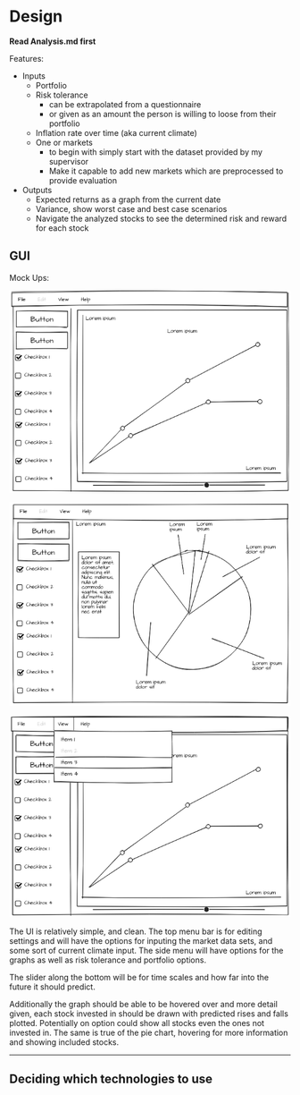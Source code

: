 # Design

**Read Analysis.md first**

Features:

* Inputs 
    - Portfolio
    - Risk tolerance
        * can be extrapolated from a questionnaire
        * or given as an amount the person is willing to loose from their portfolio
    - Inflation rate over time (aka current climate)
    - One or markets
        * to begin with simply start with the dataset provided by my supervisor
        * Make it capable to add new markets which are preprocessed to provide evaluation
* Outputs
    - Expected returns as a graph from the current date
    - Variance, show worst case and best case scenarios
    - Navigate the analyzed stocks to see the determined risk and reward for each stock

## GUI

Mock Ups:

![](images/Open_Screen.png)

![](images/Pie_Chart.png)

![](images/Drop_Downs.png)

The UI is relatively simple, and clean. The top menu bar is for editing settings and will
have the options for inputing the market data sets, and some sort of current climate input.
The side menu will have options for the graphs as well as risk tolerance and portfolio options.

The slider along the bottom will be for time scales and how far into the future it should
predict.

Additionally the graph should be able to be hovered over and more detail given, each stock
invested in should be drawn with predicted rises and falls plotted. Potentially
on option could show all stocks even the ones not invested in. The same is true of the pie
chart, hovering for more information and showing included stocks.

---

## Deciding which technologies to use

